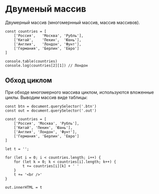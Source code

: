 # Двуменый массив
Двумерный массив (многомернный массив, массив массивов).

    const countries = [
        ['Россия',   'Москва', 'Рубль'],
        ['Китай',    'Пекин',  'Юань'],
        ['Англия',   'Лондон', 'Фунт'],
        ['Германия', 'Берлин', 'Евро']
    ]

    console.table(countries)
    console.log(countries[2][1]) // Лондон

## Обход циклом
При обходе многомерного массива циклом, используются вложенные циклы. Выводим массив виде таблицы:

    const btn = document.querySelector('.btn')
    const out = document.querySelector('.out')

    const countries = [
        ['Россия', 'Москва', 'Рубль'],
        ['Китай', 'Пекин', 'Юань'],
        ['Англия', 'Лондон', 'Фунт'],
        ['Германия', 'Берлин', 'Евро']
    ]

    let t = '';

    for (let i = 0; i < countries.length; i++) {
        for (let k = 0; k < countries[i].length; k++) {
            t += countries[i][k] + ' '
        }
        t += '<br />'
    }

    out.innerHTML = t
